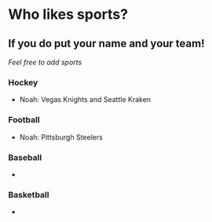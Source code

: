 # Who likes sports?
## If you do put your name and your team!

*Feel free to add sports*

### Hockey
- Noah: Vegas Knights and Seattle Kraken





### Football
- Noah: Pittsburgh Steelers




### Baseball
-



### Basketball
-
